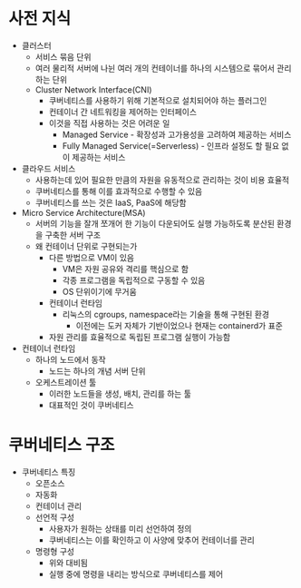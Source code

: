 # 사전 지식
- 클러스터
	- 서비스 묶음 단위
	- 여러 물리적 서버에 나뉜 여러 개의 컨테이너를 하나의 시스템으로 묶어서 관리하는 단위
	- Cluster Network Interface(CNI)
		- 쿠버네티스를 사용하기 위해 기본적으로 설치되어야 하는 플러그인
		- 컨테이너 간 네트워킹을 제어하는 인터페이스
		- 이것을 직접 사용하는 것은 어려운 일
			- Managed Service - 확장성과 고가용성을 고려하여 제공하는 서비스
			- Fully Managed Service(=Serverless) - 인프라 설정도 할 필요 없이 제공하는 서비스
- 클라우드 서비스
	- 사용하는데 있어 필요한 만큼의 자원을 유동적으로 관리하는 것이 비용 효율적
	- 쿠버네티스를 통해 이를 효과적으로 수행할 수 있음
	- 쿠버네티스를 쓰는 것은 IaaS, PaaS에 해당함
- Micro Service Architecture(MSA)
	- 서버의 기능을 잘개 쪼개어 한 기능이 다운되어도 실행 가능하도록 분산된 환경을 구축한 서버 구조
	- 왜 컨테이너 단위로 구현되는가
		- 다른 방법으로 VM이 있음
			- VM은 자원 공유와 격리를 핵심으로 함
			- 각종 프로그램을 독립적으로 구동할 수 있음
			- OS 단위이기에 무거움
		- 컨테이너 런타임
			- 리눅스의 cgroups, namespace라는 기술을 통해 구현된 환경
				- 이전에는 도커 자체가 기반이었으나 현재는 containerd가 표준
		- 자원 관리를 효율적으로 독립된 프로그램 실행이 가능함
- 컨테이너 런타임
	- 하나의 노드에서 동작
		- 노드는 하나의 개념 서버 단위
	- 오케스트레이션 툴 
		- 이러한 노드들을 생성, 배치, 관리를 하는 툴
		- 대표적인 것이 쿠버네티스

# 쿠버네티스 구조
- 쿠버네티스 특징
	- 오픈소스
	- 자동화
	- 컨테이너 관리
	- 선언적 구성
		- 사용자가 원하는 상태를 미리 선언하여 정의
		- 쿠버네티스는 이를 확인하고 이 사양에 맞추어 컨테이너를 관리
	- 명령형 구성
		- 위와 대비됨
		- 실행 중에 명령을 내리는 방식으로 쿠버네티스를 제어